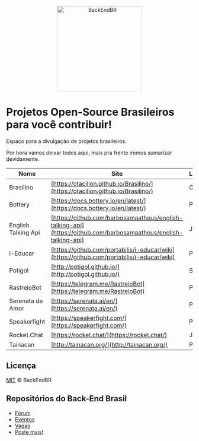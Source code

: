 <p align="center">
  <img src="https://avatars3.githubusercontent.com/u/30732658?v=4&s=200.jpg" alt="BackEndBR" width="230" />
</p>

# Projetos Open-Source Brasileiros para você contribuir!

Espaço para a divulgação de projetos brasileiros.

Por hora vamos deixar todos aqui, mais pra frente iremos sumarizar devidamente.

| Nome                | Site                                                                                                             | Linguagem  | Outros links                                                                               |
| ------------------- | ---------------------------------------------------------------------------------------------------------------- | ---------- | ------------------------------------------------------------------------------------------ |
| Brasilino           | [https://otacilion.github.io/Brasilino/](https://otacilion.github.io/Brasilino/)                                 | C++        |
| Bottery             | [https://docs.bottery.io/en/latest/](https://docs.bottery.io/en/latest/)                                         | Python     |
| English Talking Api | [https://github.com/barbosamaatheus/english-talking-api](https://github.com/barbosamaatheus/english-talking-api) | Javascript | https://discord.gg/eba8cr                                                                  |
| i-Educar            | [https://github.com/portabilis/i-educar/wiki](https://github.com/portabilis/i-educar/wiki)                       | PHP        |
| Potigol             | [http://potigol.github.io/](http://potigol.github.io/)                                                           | Scala      |
| RastreioBot         | [https://telegram.me/RastreioBot](https://telegram.me/RastreioBot)                                               | Python     | [https://github.com/GabrielRF/RastreioBot](https://github.com/GabrielRF/RastreioBot)       |
| Serenata de Amor    | [https://serenata.ai/en/](https://serenata.ai/en/)                                                               | Python     |
| Speakerfight        | [https://speakerfight.com/](https://speakerfight.com/)                                                           | Python     | [https://github.com/luanfonceca/speakerfight](https://github.com/luanfonceca/speakerfight) |
| Rocket.Chat         | [https://rocket.chat/](https://rocket.chat/)                                                                     | Javascript |
| Tainacan            | [http://tainacan.org/](http://tainacan.org/)                                                                     | PHP        |

## Licença

[MIT](/LICENSE) &copy; BackEndBR

## Repositórios do Back-End Brasil

- [Fórum](https://github.com/backend-br/forum)
- [Eventos](https://github.com/backend-br/eventos)
- [Vagas](https://github.com/backend-br/vagas)
- [Poste mais!](https://github.com/backend-br/poste-mais)
